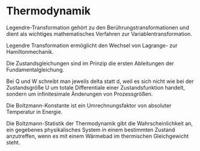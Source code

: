 # Thermodynamik

Legendre-Transformation gehört zu den Berührungstransformationen und dient als wichtiges mathematisches Verfahren zur Variablentransformation.

Legendre Transformation ermöglicht den Wechsel von Lagrange- zur Hamiltonmechanik.

Die Zustandsgleichungen sind im Prinzip die ersten Ableitungen der Fundamentalgleichung.

Bei Q und W schreibt man jeweils delta  statt d, weil es sich nicht wie bei der Zustandsgröße U um totale Differentiale einer Zustandsfunktion handelt, sondern um infinitesimale Änderungen von Prozessgrößen.

Die Boltzmann-Konstante ist ein Umrechnungsfaktor von absoluter Temperatur in Energie.

Die Boltzmann-Statistik der Thermodynamik gibt die Wahrscheinlichkeit an, ein gegebenes physikalisches System in einem bestimmten Zustand anzutreffen, wenn es mit einem Wärmebad im thermischen Gleichgewicht steht. 
